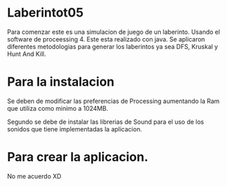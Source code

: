 # Laberintot05

Para comenzar este es una simulacion de juego de  un laberinto. Usando el software de proceessing 4.
Este esta realizado con java.
Se aplicaron diferentes metodologias para generar los laberintos ya sea DFS, Kruskal y Hunt And Kill.


# Para la instalacion

Se deben de modificar las preferencias de Processing aumentando la Ram que utiliza como minimo a 1024MB.

Segundo se debe de instalar las librerias de Sound para el uso de los sonidos que tiene implementadas la aplicacion.

# Para crear la aplicacion.

No me acuerdo XD 
